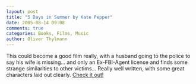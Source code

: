 ```yaml
---
layout: post
title: "5 Days in Summer by Kate Pepper"
date: 2005-08-14 09:08
comments: true
categories: Books, Films, Music
author: Oliver Thylmann
---
```




This could become a good film really, with a husband going to the police to say his wife is missing... and only an Ex-FBI-Agent license and finds some strange similarities to other victims... Really well written, with some great characters laid out clearly. [Check it out!](http://www.amazon.com/exec/obidos/tg/detail/-/0451411404/)



